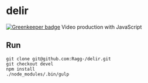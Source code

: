 # delir

[![Greenkeeper badge](https://badges.greenkeeper.io/Ragg-/Delir.svg)](https://greenkeeper.io/)
Video production with JavaScript

## Run
```
git clone git@github.com:Ragg-/delir.git
git checkout devel
npm install
./node_modules/.bin/gulp
```
